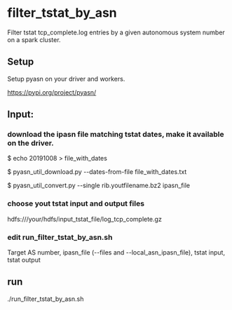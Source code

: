 # filter_tstat_by_asn
Filter tstat tcp_complete.log entries by a given autonomous system number on a spark cluster.

## Setup 

Setup pyasn on your driver and workers.

https://pypi.org/project/pyasn/


## Input:

### download the ipasn file matching tstat dates, make it available on the driver.

$ echo 20191008 > file_with_dates

$ pyasn_util_download.py --dates-from-file file_with_dates.txt 

$ pyasn_util_convert.py --single rib.youtfilename.bz2 ipasn_file

### choose yout tstat input and output files

hdfs:///your/hdfs/input_tstat_file/log_tcp_complete.gz

### edit run_filter_tstat_by_asn.sh

Target AS number, ipasn_file (--files and --local_asn_ipasn_file), tstat input, tstat output 

## run

./run_filter_tstat_by_asn.sh

